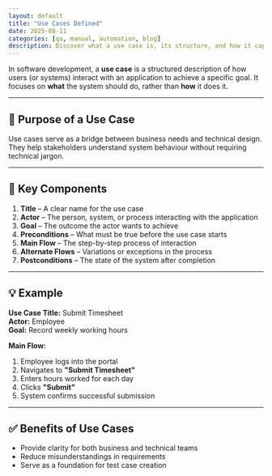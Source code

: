 ```yaml
---
layout: default
title: "Use Cases Defined"
date: 2025-08-11
categories: [qa, manual, automation, blog]
description: Discover what a use case is, its structure, and how it captures functional requirements with clarity.
---
```


In software development, a **use case** is a structured description of how users (or systems) interact with an application to achieve a specific goal. It focuses on **what** the system should do, rather than **how** it does it.

---

## 🎯 Purpose of a Use Case

Use cases serve as a bridge between business needs and technical design. They help stakeholders understand system behaviour without requiring technical jargon.

---

## 📌 Key Components

1. **Title** – A clear name for the use case  
2. **Actor** – The person, system, or process interacting with the application  
3. **Goal** – The outcome the actor wants to achieve  
4. **Preconditions** – What must be true before the use case starts  
5. **Main Flow** – The step-by-step process of interaction  
6. **Alternate Flows** – Variations or exceptions in the process  
7. **Postconditions** – The state of the system after completion  

---

## 💡 Example

**Use Case Title:** Submit Timesheet  
**Actor:** Employee  
**Goal:** Record weekly working hours  

**Main Flow:**
1. Employee logs into the portal  
2. Navigates to **"Submit Timesheet"**  
3. Enters hours worked for each day  
4. Clicks **"Submit"**  
5. System confirms successful submission  

---

## ✅ Benefits of Use Cases

- Provide clarity for both business and technical teams  
- Reduce misunderstandings in requirements  
- Serve as a foundation for test case creation  
